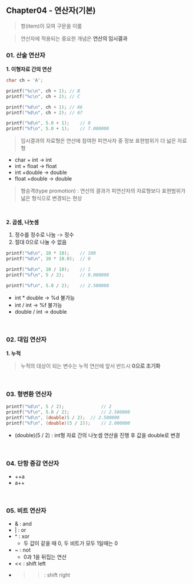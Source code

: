 ## Chapter04 - 연산자(기본)
> 항(item)이 모여 구문을 이룸

> 연산자에 적용되는 중요한 개념은 **연산의 임시결과**

### 01. 산술 연산자
**1. 이형자료 간의 연산** <br/>
```c
char ch = 'A';

printf("%c\n", ch + 1);	// B
printf("%c\n", ch + 2);	// C

printf("%d\n", ch + 1);	// 66
printf("%d\n", ch + 2);	// 67

printf("%d\n", 5.0 + 1);	// 0
printf("%f\n", 5.0 + 1);	// 7.000000
```
> 임시결과의 자료형은 연산에 참여한 피연사자 중 정보 표현범위가 더 넓은 자료형

- char + int -> int
- int + float -> float
- int +double -> double
- float +double -> double

> 형승격(type promotion) : 연산의 결과가 피연산자의 자료형보다 표현범위가 넓은 형식으로 변경되는 현상
<br/>

**2. 곱셈, 나눗셈** <br/>
1. 정수를 정수로 나눔 -> 정수
2. 절대 0으로 나눌 수 없음

```c
printf("%d\n", 10 * 10);	// 100
printf("%d\n", 10 * 10.0);	// 0

printf("%d\n", 10 / 10);	// 1
printf("%f\n", 5 / 2);		// 0.000000

printf("%f\n", 5.0 / 2);	// 2.500000
```
- int * double -> %d 불가능
- int / int -> %f 불가능
- double / int -> double

<br/>

### 02. 대입 연산자
**1. 누적** <br/>
> 누적의 대상이 되는 변수는 누적 연산에 앞서 반드시 **0으로 초기화**

<br/>

### 03. 형변환 연산자
```c
printf("%d\n", 5 / 2);				// 2
printf("%f\n", 5.0 / 2);			// 2.500000
printf("%d\n", (double)5 / 2);	// 2.500000
printf("%f\n", (double)(5 / 2));	// 2.000000
```
-  (double)(5 / 2) : int형 자료 간의 나눗셈 연산을 진행 후 값을 double로 변경

<br/>

### 04. 단항 증감 연산자
- ++a
- a++

<br/>

### 05. 비트 연산자
- & : and
- | : or
- ^ : xor
	- 두 값이 같을 때 0, 두 비트가 모두 1일때는 0
- ~ : not
	- 0과 1을 뒤집는 연산
- << : shift left
- >> : shift right

